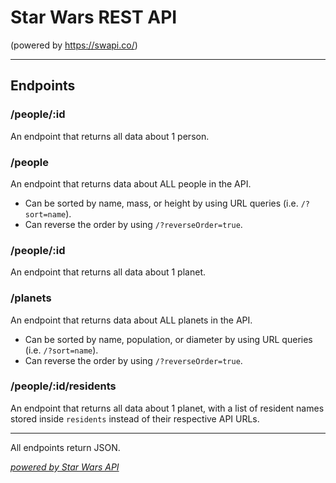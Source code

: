 Star Wars REST API 
=======
(powered by https://swapi.co/)

---

## Endpoints
 
### /people/:id
An endpoint that returns all data about 1 person.

### /people
An endpoint that returns data about ALL people in the API.
 * Can be sorted by name, mass, or height by using URL queries (i.e. ```/?sort=name```). 
 * Can reverse the order by using ```/?reverseOrder=true```.

### /people/:id
An endpoint that returns all data about 1 planet.

### /planets
An endpoint that returns data about ALL planets in the API.
 * Can be sorted by name, population, or diameter by using URL queries (i.e. ```/?sort=name```).
 * Can reverse the order by using ```/?reverseOrder=true```.

### /people/:id/residents
An endpoint that returns all data about 1 planet, with a list of resident names stored inside ```residents``` instead of their respective API URLs.

---

All endpoints return JSON.

*[powered by Star Wars API](https://swapi.co/)*